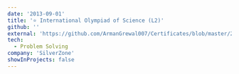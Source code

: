 ```yaml
---
date: '2013-09-01'
title: '⭐️ International Olympiad of Science (L2)'
github: ''
external: 'https://github.com/ArmanGrewal007/Certificates/blob/master/2013_09_01_Science_olympiad_lvl2.pdf'
tech:
  - Problem Solving
company: 'SilverZone'
showInProjects: false
---
```




